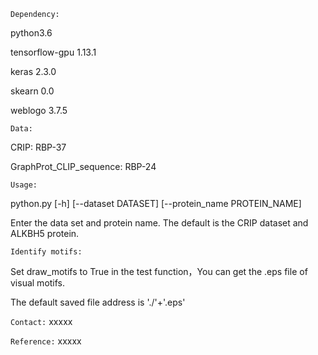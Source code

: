 `Dependency:`

python3.6

tensorflow-gpu 1.13.1

keras 2.3.0

skearn 0.0

weblogo 3.7.5


`Data:`

CRIP: RBP-37

GraphProt_CLIP_sequence: RBP-24


`Usage:`

python.py [-h] [--dataset DATASET] [--protein_name PROTEIN_NAME]

Enter the data set and protein name. The default is the CRIP dataset and ALKBH5 protein.



`Identify motifs:`

Set draw_motifs to True in the test function，You can get the .eps file of visual motifs.

The default saved file address is './'+'.eps'



`Contact:`
xxxxx

`Reference:`
xxxxx


